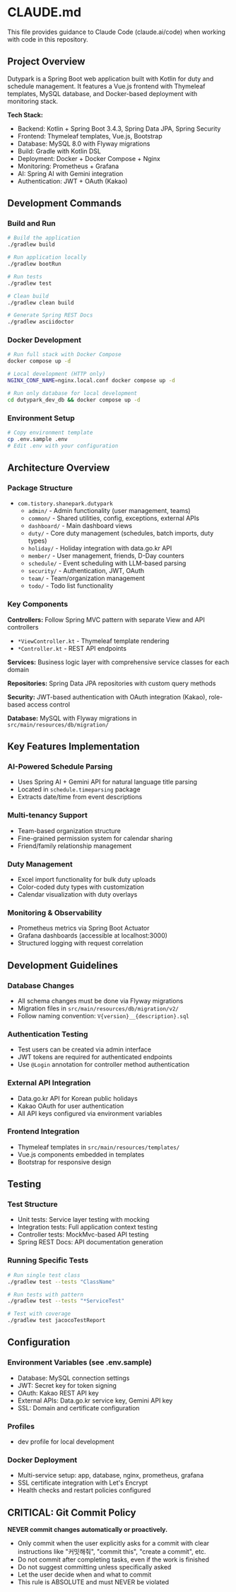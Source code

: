 # CLAUDE.md

This file provides guidance to Claude Code (claude.ai/code) when working with code in this repository.

## Project Overview

Dutypark is a Spring Boot web application built with Kotlin for duty and schedule management. It features a Vue.js frontend with Thymeleaf templates, MySQL database, and Docker-based deployment with monitoring stack.

**Tech Stack:**
- Backend: Kotlin + Spring Boot 3.4.3, Spring Data JPA, Spring Security  
- Frontend: Thymeleaf templates, Vue.js, Bootstrap
- Database: MySQL 8.0 with Flyway migrations
- Build: Gradle with Kotlin DSL
- Deployment: Docker + Docker Compose + Nginx
- Monitoring: Prometheus + Grafana
- AI: Spring AI with Gemini integration
- Authentication: JWT + OAuth (Kakao)

## Development Commands

### Build and Run
```bash
# Build the application
./gradlew build

# Run application locally  
./gradlew bootRun

# Run tests
./gradlew test

# Clean build
./gradlew clean build

# Generate Spring REST Docs
./gradlew asciidoctor
```

### Docker Development
```bash
# Run full stack with Docker Compose
docker compose up -d

# Local development (HTTP only)
NGINX_CONF_NAME=nginx.local.conf docker compose up -d

# Run only database for local development
cd dutypark_dev_db && docker compose up -d
```

### Environment Setup
```bash
# Copy environment template
cp .env.sample .env
# Edit .env with your configuration
```

## Architecture Overview

### Package Structure
- `com.tistory.shanepark.dutypark`
  - `admin/` - Admin functionality (user management, teams)
  - `common/` - Shared utilities, config, exceptions, external APIs
  - `dashboard/` - Main dashboard views
  - `duty/` - Core duty management (schedules, batch imports, duty types)
  - `holiday/` - Holiday integration with data.go.kr API
  - `member/` - User management, friends, D-Day counters
  - `schedule/` - Event scheduling with LLM-based parsing
  - `security/` - Authentication, JWT, OAuth
  - `team/` - Team/organization management
  - `todo/` - Todo list functionality

### Key Components

**Controllers:** Follow Spring MVC pattern with separate View and API controllers
- `*ViewController.kt` - Thymeleaf template rendering
- `*Controller.kt` - REST API endpoints  

**Services:** Business logic layer with comprehensive service classes for each domain

**Repositories:** Spring Data JPA repositories with custom query methods

**Security:** JWT-based authentication with OAuth integration (Kakao), role-based access control

**Database:** MySQL with Flyway migrations in `src/main/resources/db/migration/`

## Key Features Implementation

### AI-Powered Schedule Parsing
- Uses Spring AI + Gemini API for natural language title parsing
- Located in `schedule.timeparsing` package
- Extracts date/time from event descriptions

### Multi-tenancy Support
- Team-based organization structure
- Fine-grained permission system for calendar sharing
- Friend/family relationship management

### Duty Management
- Excel import functionality for bulk duty uploads  
- Color-coded duty types with customization
- Calendar visualization with duty overlays

### Monitoring & Observability
- Prometheus metrics via Spring Boot Actuator
- Grafana dashboards (accessible at localhost:3000)
- Structured logging with request correlation

## Development Guidelines

### Database Changes
- All schema changes must be done via Flyway migrations
- Migration files in `src/main/resources/db/migration/v2/`
- Follow naming convention: `V{version}__{description}.sql`

### Authentication Testing
- Test users can be created via admin interface
- JWT tokens are required for authenticated endpoints
- Use `@Login` annotation for controller method authentication

### External API Integration
- Data.go.kr API for Korean public holidays
- Kakao OAuth for user authentication  
- All API keys configured via environment variables

### Frontend Integration
- Thymeleaf templates in `src/main/resources/templates/`
- Vue.js components embedded in templates
- Bootstrap for responsive design

## Testing

### Test Structure
- Unit tests: Service layer testing with mocking
- Integration tests: Full application context testing
- Controller tests: MockMvc-based API testing
- Spring REST Docs: API documentation generation

### Running Specific Tests
```bash
# Run single test class
./gradlew test --tests "ClassName"

# Run tests with pattern
./gradlew test --tests "*ServiceTest"

# Test with coverage
./gradlew test jacocoTestReport
```

## Configuration

### Environment Variables (see .env.sample)
- Database: MySQL connection settings
- JWT: Secret key for token signing
- OAuth: Kakao REST API key
- External APIs: Data.go.kr service key, Gemini API key
- SSL: Domain and certificate configuration

### Profiles
- dev profile for local development

### Docker Deployment
- Multi-service setup: app, database, nginx, prometheus, grafana
- SSL certificate integration with Let's Encrypt
- Health checks and restart policies configured

## CRITICAL: Git Commit Policy
**NEVER commit changes automatically or proactively.**
- Only commit when the user explicitly asks for a commit with clear instructions like "커밋해줘", "commit this", "create a commit", etc.
- Do not commit after completing tasks, even if the work is finished
- Do not suggest committing unless specifically asked
- Let the user decide when and what to commit
- This rule is ABSOLUTE and must NEVER be violated
